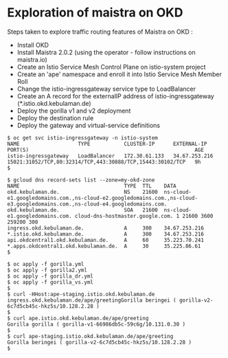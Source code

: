 # Exploration of maistra on OKD
Steps taken to explore traffic routing features of Maistra on OKD :
- Install OKD
- Install Maistra 2.0.2 (using the operator - follow instructions on maistra.io)
- Create an Istio Service Mesh Control Plane on istio-system project
- Create an 'ape' namespace and enroll it into Istio Service Mesh Member Roll
- Change the istio-ingressgateway service type to LoadBalancer
- Create an A record for the externalIP address of istio-ingressgateway (*.istio.okd.kebulaman.de)
- Deploy the gorilla v1 and v2 deployment
- Deploy the destination rule
- Deploy the gateway and virtual-service definitions


```
$ oc get svc istio-ingressgateway -n istio-system
NAME                   TYPE           CLUSTER-IP      EXTERNAL-IP     PORT(S)                                                      AGE
istio-ingressgateway   LoadBalancer   172.30.61.133   34.67.253.216   15021:31052/TCP,80:32314/TCP,443:30888/TCP,15443:30102/TCP   9h
$

$ gcloud dns record-sets list --zone=my-okd-zone
NAME                                  TYPE  TTL    DATA
okd.kebulaman.de.                     NS    21600  ns-cloud-e1.googledomains.com.,ns-cloud-e2.googledomains.com.,ns-cloud-e3.googledomains.com.,ns-cloud-e4.googledomains.com.
okd.kebulaman.de.                     SOA   21600  ns-cloud-e1.googledomains.com. cloud-dns-hostmaster.google.com. 1 21600 3600 259200 300
ingress.okd.kebulaman.de.             A     300    34.67.253.216
*.istio.okd.kebulaman.de.             A     300    34.67.253.216
api.okdcentral1.okd.kebulaman.de.     A     60     35.223.70.241
*.apps.okdcentral1.okd.kebulaman.de.  A     30     35.225.86.61
$

$ oc apply -f gorilla.yml
$ oc apply -f gorilla2.yml
$ oc apply -f gorilla_dr.yml
$ oc apply -f gorilla_vs.yml
$
$ curl -HHost:ape-staging.istio.okd.kebulaman.de ingress.okd.kebulaman.de/ape/greetingGorilla beringei ( gorilla-v2-6c7d5cb45c-hkz5s/10.128.2.28 ) 
$ 
$ curl ape.istio.okd.kebulaman.de/ape/greeting
Gorilla gorilla ( gorilla-v1-66986db5c-59c6g/10.131.0.30 ) 
$ 
$ curl ape-staging.istio.okd.kebulaman.de/ape/greeting
Gorilla beringei ( gorilla-v2-6c7d5cb45c-hkz5s/10.128.2.28 ) 
$
```

